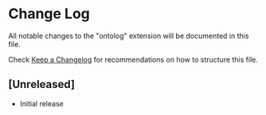 # Change Log

All notable changes to the "ontolog" extension will be documented in this file.

Check [Keep a Changelog](http://keepachangelog.com/) for recommendations on how to structure this file.

## [Unreleased]

- Initial release